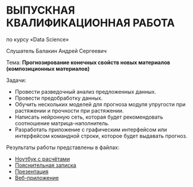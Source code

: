 # ВЫПУСКНАЯ КВАЛИФИКАЦИОННАЯ РАБОТА

по курсу «Data Science»

Слушатель						          Балакин Андрей Сергеевич

Тема: **Прогнозирование конечных свойств новых материалов (композиционных материалов)**

Задачи:
* Провести разведочный анализ предложенных данных.
* Провести предобработку данных.
* Обучить нескольких моделей для прогноза модуля упругости при растяжении и прочности при растяжении.
* Написать нейронную сеть, которая будет рекомендовать соотношение матрица-наполнитель.
* Разработать приложение с графическим интерфейсом или интерфейсом командной строки, которое будет выдавать прогноз.

Результаты работы представлены в файлах:
* [Ноутбук с расчётами](/notebooks/ВКР%20Балакин.ipynb)
* [Пояснительная записка](/data/Итоговый%20проект%20МГТУ%20DS%20Балакин.pdf)
* [Презентация](/data/ВКР_презентация_Балакин.pdf)
* [Веб-приложение](/app.py)
